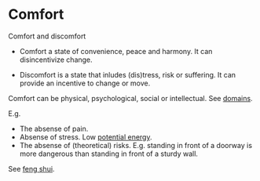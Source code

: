 # Comfort

Comfort and discomfort

- Comfort a state of convenience, peace and harmony. It can disincentivize change.

- Discomfort is a state that inludes (dis)tress, risk or suffering. It can provide an incentive to change or move.



Comfort can be physical, psychological, social or intellectual. See [domains](../metaphysics/domains.md).

E.g.

- The absense of pain.
- Absense of stress. Low [potential energy](https://en.wikipedia.org/wiki/Potential_energy).
- The absense of (theoretical) risks. E.g. standing in front of a doorway is more dangerous than standing in front of a sturdy wall. 

See [feng shui](https://en.wikipedia.org/wiki/Feng_shui).
